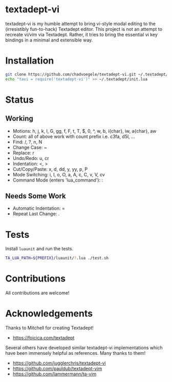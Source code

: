 # textadept-vi
textadept-vi is my humble attempt to bring vi-style modal editing to the (irresistibly fun-to-hack) Textadept editor. This project is not an attempt to recreate vi/vim via Textadept. Rather, it tries to bring the essential vi key bindings in a minimal and extensible way.

# Installation
```bash
git clone https://github.com/chadvoegele/textadept-vi.git ~/.textadept/modules/textadept-vi
echo "tavi = require('textadept-vi')" >> ~/.textadept/init.lua
```

# Status
## Working
* Motions: h, j, k, l, G, gg, f, F, t, T, $, 0, ^, w, b, i{char}, iw, a{char}, aw
* Count: all of above work with count prefix i.e. c3fa, d5l, ...
* Find: /, ?, n, N
* Change Case: ~
* Replace: r
* Undo/Redo: u, cr
* Indentation: <, >
* Cut/Copy/Paste: x, d, dd,  y, yy, p, P
* Mode Switching: i, I, o, O, a, A, c, C, v, V, cv
* Command Mode (enters 'lua_command'): :

## Needs Some Work
* Automatic Indentation: =
* Repeat Last Change: .

# Tests
Install `luaunit` and run the tests.
```bash
TA_LUA_PATH=${PREFIX}/luaunit/?.lua ./test.sh
```

# Contributions
All contributions are welcome!

# Acknowledgements
Thanks to Mitchell for creating Textadept!
* https://foicica.com/textadept

Several others have developed similar textadept-vi implementations which have been immensely helpful as references. Many thanks to them!
* https://github.com/jugglerchris/textadept-vi
* https://github.com/pauldub/textadept-vim
* https://github.com/lammermann/ta-vim
